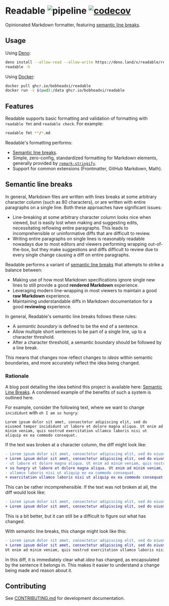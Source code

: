 # Readable ![pipeline](https://github.com/bobheadxi/readable/workflows/pipeline/badge.svg) [![codecov](https://codecov.io/gh/bobheadxi/readable/branch/main/graph/badge.svg?token=NwwQxKVsbt)](https://codecov.io/gh/bobheadxi/readable)

Opinionated Markdown formatter, featuring [semantic line breaks](#semantic-line-breaks).

## Usage

Using [Deno](https://deno.land):

```sh
deno install --allow-read --allow-write https://deno.land/x/readable/readable.ts
readable -h
```

Using [Docker](https://www.docker.com/):

```sh
docker pull ghcr.io/bobheadxi/readable
docker run -v $(pwd):/data ghcr.io/bobheadxi/readable
```

## Features

Readable supports basic formatting and validation of formatting with `readable fmt` and `readable check`.
For example:

```sh
readable fmt **/*.md
```

Readable's formatting performs:

- [Semantic line breaks](#semantic-line-breaks).
- Simple, zero-config, standardized formatting for Markdown elements, generally provided by [`remark-stringify`](https://github.com/remarkjs/remark/tree/main/packages/remark-stringify).
- Support for common extensions (Frontmatter, GitHub Markdown, Math).

## Semantic line breaks

In general, Markdown files are written with lines breaks at some arbitrary character column (such as 80 characters), or are written with entire paragraphs on a single line.
Both these approaches have significant issues:

- Line-breaking at some arbitrary character column looks nice when viewed, but is easily lost when making and suggesting edits, necessitating reflowing entire paragraphs.
  This leads to incomprehensible or uninformative diffs that are difficult to review.
- Writing entire paragraphs on single lines is reasonably readable nowadays due to most editors and viewers performing wrapping out-of-the-box, but they make suggestions and diffs difficult to review due to every single change causing a diff on entire paragraphs.

Readable performs a variant of [semantic line breaks](https://sembr.org/) that attempts to strike a balance between:

- Making use of how most Markdown specifications ignore single new lines to still provide a good **rendered Markdown** experience.
- Leveraging modern line-wrapping in most viewers to maintain a good **raw Markdown** experience.
- Maintaining understandable diffs in Markdown documentation for a good **reviewing** experience.

In general, Readable's semantic line breaks follows these rules:

- A *semantic boundary* is defined to be the end of a sentence.
- Allow multiple short sentences to be part of a single line, up to a character threshold.
- After a character threshold, a semantic boundary should be followed by a line break.

This means that changes now reflect changes to *ideas* within semantic boundaries, and more accurately reflect the idea being changed.

### Rationale

A blog post detailing the idea behind this project is available here:
[Semantic Line Breaks](https://bobheadxi.dev/semantic-line-breaks/). A condensed example of the benefits of such a system is outlined here.

For example, consider the following text, where we want to change `incididunt` with `oh I am so hungry`:

```text
Lorem ipsum dolor sit amet, consectetur adipiscing elit, sed do eiusmod tempor incididunt ut labore et dolore magna aliqua. Ut enim ad minim veniam, quis nostrud exercitation ullamco laboris nisi ut aliquip ex ea commodo consequat.
```

If the text was broken at a character column, the diff might look like:

```diff
- Lorem ipsum dolor sit amet, consectetur adipiscing elit, sed do eiusmod tempor incididunt
+ Lorem ipsum dolor sit amet, consectetur adipiscing elit, sed do eiusmod tempor oh I am
- ut labore et dolore magna aliqua. Ut enim ad minim veniam, quis nostrud exercitation
+ so hungry ut labore et dolore magna aliqua. Ut enim ad minim veniam, quis nostrud
- ullamco laboris nisi ut aliquip ex ea commodo consequat.
+ exercitation ullamco laboris nisi ut aliquip ex ea commodo consequat.
```

This can be rather incomprehensible.
If the text was not broken at all, the diff would look like:

```diff
- Lorem ipsum dolor sit amet, consectetur adipiscing elit, sed do eiusmod tempor incididunt ut labore et dolore magna aliqua. Ut enim ad minim veniam, quis nostrud exercitation ullamco laboris nisi ut aliquip ex ea commodo consequat.
+ Lorem ipsum dolor sit amet, consectetur adipiscing elit, sed do eiusmod tempor oh I am so hungry ut labore et dolore magna aliqua. Ut enim ad minim veniam, quis nostrud exercitation ullamco laboris nisi ut aliquip ex ea commodo consequat.
```

This is a bit better, but it can still be a difficult to figure out what has changed.

With semantic line breaks, this change might look like this:

```diff
- Lorem ipsum dolor sit amet, consectetur adipiscing elit, sed do eiusmod tempor incididunt ut labore et dolore magna aliqua.
+ Lorem ipsum dolor sit amet, consectetur adipiscing elit, sed do eiusmod tempor oh I am so hungry ut labore et dolore magna aliqua.
Ut enim ad minim veniam, quis nostrud exercitation ullamco laboris nisi ut aliquip ex ea commodo consequat.
```

In this diff, it is immediately clear what *idea* has changed, as encapsulated by the sentence it belongs in.
This makes it easier to understand a change being made and reason about it.

## Contributing

See [CONTRIBUTING.md](./CONTRIBUTING.md) for development documentation.
